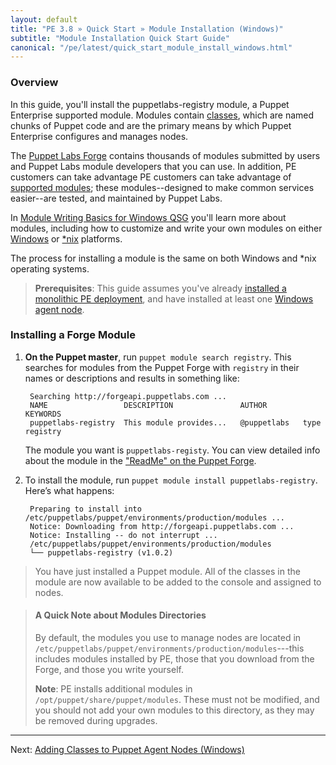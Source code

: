 ```yaml
---
layout: default
title: "PE 3.8 » Quick Start » Module Installation (Windows)"
subtitle: "Module Installation Quick Start Guide"
canonical: "/pe/latest/quick_start_module_install_windows.html"
---
```


### Overview

In this guide, you'll install the puppetlabs-registry module, a Puppet Enterprise supported module. Modules contain [classes](../puppet/3/reference/lang_classes.html), which are named chunks of Puppet code and are the primary means by which Puppet Enterprise configures and manages nodes.

The [Puppet Labs Forge](http://forge.puppetlabs.com) contains thousands of modules submitted by users and Puppet Labs module developers that you can use. In addition, PE customers can take advantage PE customers can take advantage of [supported modules](http://forge.puppetlabs.com/supported); these modules--designed to make common services easier--are tested, and maintained by Puppet Labs.

In [Module Writing Basics for Windows QSG](./quick_writing_windows.html) you'll learn more about modules, including how to customize and write your own modules on either  [Windows](./quick_writing_windows.html) or [*nix](./quick_writing_nix.html) platforms.

The process for installing a module is the same on both Windows and *nix operating systems.

> **Prerequisites**: This guide assumes you've already [installed a monolithic PE deployment](./quick_start_install_mono.html), and have installed at least one [Windows agent node](./quick_start_install_agents_windows.html).

### Installing a Forge Module

1. **On the Puppet master**, run `puppet module search registry`. This searches for modules from the Puppet Forge with `registry` in their names or descriptions and results in something like:

        Searching http://forgeapi.puppetlabs.com ...
        NAME                 DESCRIPTION               AUTHOR        KEYWORDS
        puppetlabs-registry  This module provides...   @puppetlabs   type registry

   The module you want is `puppetlabs-registy`. You can view detailed info about the module in the ["ReadMe" on the Puppet Forge](https://forge.puppetlabs.com/puppetlabs/registry).

2. To install the module, run `puppet module install puppetlabs-registry`. Here’s what happens:

        Preparing to install into /etc/puppetlabs/puppet/environments/production/modules ...
        Notice: Downloading from http://forgeapi.puppetlabs.com ...
        Notice: Installing -- do not interrupt ...
        /etc/puppetlabs/puppet/environments/production/modules
        └── puppetlabs-registry (v1.0.2)

> You have just installed a Puppet module. All of the classes in the module are now available to be added to the console and assigned to nodes.

> #### A Quick Note about Modules Directories
>
>By default, the modules you use to manage nodes are located in `/etc/puppetlabs/puppet/environments/production/modules`---this includes modules installed by PE, those that you download from the Forge, and those you write yourself.
>
>**Note**: PE installs additional modules in `/opt/puppet/share/puppet/modules`. These must not be modified, and you should not add your own modules to this directory, as they may be removed during upgrades.


--------

Next: [Adding Classes to Puppet Agent Nodes (Windows)](./quick_start_adding_class_windows.html)


